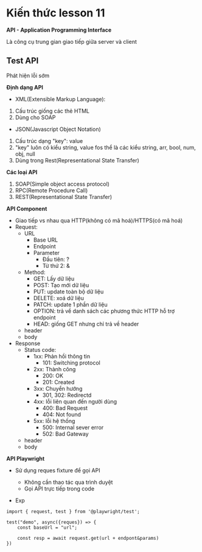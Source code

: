 # Kiến thức lesson 11

**API - Application Programming Interface**

Là công cụ trung gian giao tiếp giữa server và client

## Test API

Phát hiện lỗi sớm

**Định dạng API**

- XML(Extensible Markup Language):

1. Cấu trúc giống các thẻ HTML
2. Dùng cho SOAP

- JSON(Javascript Object Notation)

1. Cấu trúc dạng "key": value
2. "key" luôn có kiểu string, value fos thể là các kiểu string, arr, bool, num, obj, null
3. Dùng trong Rest(Representational State Transfer)

**Các loại API**

1. SOAP(Simple object access protocol)
2. RPC(Remote Procedure Call)
3. REST(Representational State Transfer)

**API Component**

- Giao tiếp vs nhau qua HTTP(không có mã hoá)/HTTPS(có mã hoá)
- Request:
  - URL
    - Base URL
    - Endpoint
    - Parameter
      - Đầu tiên: ?
      - Từ thứ 2: &
  - Method:
    - GET: Lấy dữ liệu
    - POST: Tạo mới dữ liệu
    - PUT: update toàn bộ dữ liệu
    - DELETE: xoá dữ liệu
    - PATCH: update 1 phần dữ liệu
    - OPTION: trả về danh sách các phương thức HTTP hỗ trợ endpoint
    - HEAD: giống GET nhưng chỉ trả về header
  - header
  - body
- Response
  - Status code:
    - 1xx: Phản hồi thông tin
      - 101: Switching protocol
    - 2xx: Thành công
      - 200: OK
      - 201: Created
    - 3xx: Chuyển hướng
      - 301, 302: Redirectd
    - 4xx: lỗi liên quan đến người dùng
      - 400: Bad Request
      - 404: Not found
    - 5xx: lỗi hệ thống
      - 500: Internal sever error
      - 502: Bad Gateway
  - header
  - body

**API Playwright**

- Sử dụng reques fixture để gọi API

  - Không cần thao tác qua trình duyệt
  - Gọi API trực tiếp trong code

- Exp

```
import { request, test } from '@playwright/test';

test("demo", async({reques}) => {
    const baseUrl = "url";

    const resp = await request.get(url + endpont&params)
})
```
